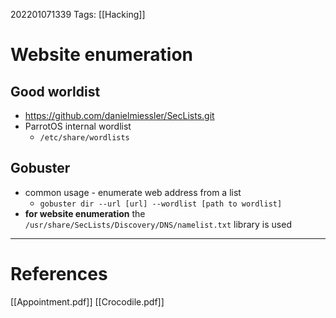 202201071339
Tags: [[Hacking]]

# Website enumeration
## Good worldist
- https://github.com/danielmiessler/SecLists.git
- ParrotOS internal wordlist
	- `/etc/share/wordlists`
## Gobuster
- common usage - enumerate web address from a list
	- `gobuster dir --url [url] --wordlist [path to wordlist]`
- **for website enumeration** the `/usr/share/SecLists/Discovery/DNS/namelist.txt` library is used

---
# References
[[Appointment.pdf]]
[[Crocodile.pdf]]
